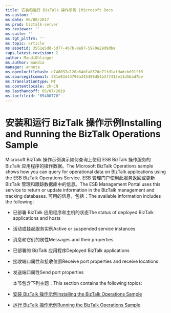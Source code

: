 ```yaml
---
title: 安装和运行 BizTalk 操作示例 |Microsoft Docs
ms.custom: ''
ms.date: 06/08/2017
ms.prod: biztalk-server
ms.reviewer: ''
ms.suite: ''
ms.tgt_pltfrm: ''
ms.topic: article
ms.assetid: 3551e5dd-5d77-4b7b-8e87-5970e29d9dba
caps.latest.revision: 2
author: MandiOhlinger
ms.author: mandia
manager: anneta
ms.openlocfilehash: e748037a120a64dfa837de71fd1afdadcbd91ff0
ms.sourcegitcommit: 381e83d43796a345488d54b3f7413e11d56ad7be
ms.translationtype: MT
ms.contentlocale: zh-CN
ms.lasthandoff: 05/07/2019
ms.locfileid: "65400770"
---
```

# <a name="installing-and-running-the-biztalk-operations-sample"></a><span data-ttu-id="98e1a-102">安装和运行 BizTalk 操作示例</span><span class="sxs-lookup"><span data-stu-id="98e1a-102">Installing and Running the BizTalk Operations Sample</span></span>
<span data-ttu-id="98e1a-103">Microsoft BizTalk 操作示例演示如何查询上使用 ESB BizTalk 操作服务的 BizTalk 应用程序的操作数据。</span><span class="sxs-lookup"><span data-stu-id="98e1a-103">The Microsoft BizTalk Operations sample shows how you can query for operational data on BizTalk applications using the ESB BizTalk Operations Service.</span></span> <span data-ttu-id="98e1a-104">ESB 管理门户使用此服务返回或更新 BizTalk 管理和跟踪数据库中的信息。</span><span class="sxs-lookup"><span data-stu-id="98e1a-104">The ESB Management Portal uses this service to return or update information in the BizTalk management and tracking databases.</span></span> <span data-ttu-id="98e1a-105">可用的信息，包括：</span><span class="sxs-lookup"><span data-stu-id="98e1a-105">The available information includes the following:</span></span>  

- <span data-ttu-id="98e1a-106">已部署 BizTalk 应用程序和主机的状态</span><span class="sxs-lookup"><span data-stu-id="98e1a-106">The status of deployed BizTalk applications and hosts</span></span>  

- <span data-ttu-id="98e1a-107">活动或挂起服务实例</span><span class="sxs-lookup"><span data-stu-id="98e1a-107">Active or suspended service instances</span></span>  

- <span data-ttu-id="98e1a-108">消息和它们的属性</span><span class="sxs-lookup"><span data-stu-id="98e1a-108">Messages and their properties</span></span>  

- <span data-ttu-id="98e1a-109">已部署的 BizTalk 应用程序</span><span class="sxs-lookup"><span data-stu-id="98e1a-109">Deployed BizTalk applications</span></span>  

- <span data-ttu-id="98e1a-110">接收端口属性和接收位置</span><span class="sxs-lookup"><span data-stu-id="98e1a-110">Receive port properties and receive locations</span></span>  

- <span data-ttu-id="98e1a-111">发送端口属性</span><span class="sxs-lookup"><span data-stu-id="98e1a-111">Send port properties</span></span>  

  <span data-ttu-id="98e1a-112">本节包含下列主题：</span><span class="sxs-lookup"><span data-stu-id="98e1a-112">This section contains the following topics:</span></span>  

- [<span data-ttu-id="98e1a-113">安装 BizTalk 操作示例</span><span class="sxs-lookup"><span data-stu-id="98e1a-113">Installing the BizTalk Operations Sample</span></span>](../esb-toolkit/installing-the-biztalk-operations-sample.md)  

- [<span data-ttu-id="98e1a-114">运行 BizTalk 操作示例</span><span class="sxs-lookup"><span data-stu-id="98e1a-114">Running the BizTalk Operations Sample</span></span>](../esb-toolkit/running-the-biztalk-operations-sample.md)
